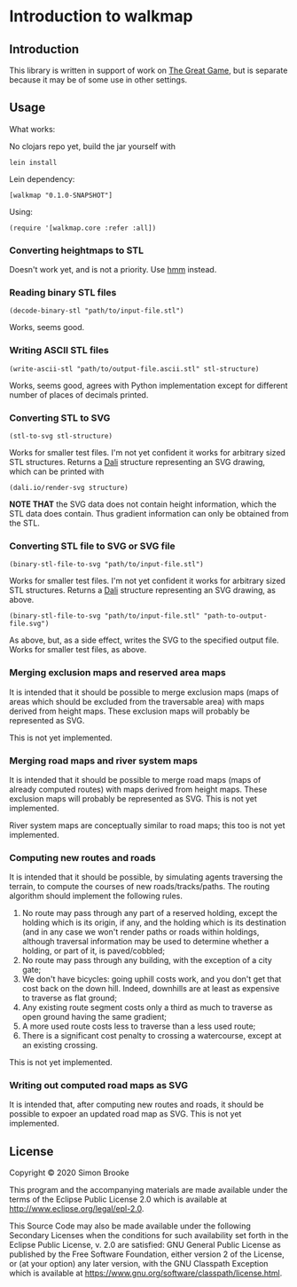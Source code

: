 # Introduction to walkmap

## Introduction

This library is written in support of work on
[The Great Game](https://simon-brooke.github.io/the-great-game/codox/), but is
separate because it may be of some use in other settings.

## Usage

What works:

No clojars repo yet, build the jar yourself with

    lein install

Lein dependency:

    [walkmap "0.1.0-SNAPSHOT"]

Using:

    (require '[walkmap.core :refer :all])

### Converting heightmaps to STL

Doesn't work yet, and is not a priority. Use
[hmm](https://github.com/fogleman/hmm) instead.

### Reading binary STL files

    (decode-binary-stl "path/to/input-file.stl")

Works, seems good.

### Writing ASCII STL files

    (write-ascii-stl "path/to/output-file.ascii.stl" stl-structure)

Works, seems good, agrees with Python implementation except for different
number of places of decimals printed.

### Converting STL to SVG

    (stl-to-svg stl-structure)

Works for smaller test files. I'm not yet confident it works for arbitrary
sized STL structures. Returns a [Dali](https://github.com/stathissideris/dali)
structure representing an SVG drawing, which can be printed with

    (dali.io/render-svg structure)

**NOTE THAT** the SVG data does not contain height information, which the
STL data does contain. Thus gradient information can only be obtained from
the STL.

### Converting STL file to SVG or SVG file

    (binary-stl-file-to-svg "path/to/input-file.stl")

Works for smaller test files. I'm not yet confident it works for arbitrary
sized STL structures. Returns a [Dali](https://github.com/stathissideris/dali)
structure representing an SVG drawing, as above.

    (binary-stl-file-to-svg "path/to/input-file.stl" "path-to-output-file.svg")

As above, but, as a side effect, writes the SVG to the specified output file.
Works for smaller test files, as above.

### Merging exclusion maps and reserved area maps

It is intended that it should be possible to merge exclusion maps (maps of
areas which should be excluded from the traversable area) with maps derived
from height maps. These exclusion maps will probably be represented as SVG.

This is not yet implemented.

### Merging road maps and river system maps

It is intended that it should be possible to merge road maps (maps of already
computed routes) with maps derived from height maps. These exclusion maps will
probably be represented as SVG. This is not yet implemented.

River system maps are conceptually similar to road maps; this too is not yet
implemented.

### Computing new routes and roads

It is intended that it should be possible, by simulating agents traversing the
terrain, to compute the courses of new roads/tracks/paths. The routing
algorithm should implement the following rules.

1. No route may pass through any part of a reserved holding, except the holding which is its origin, if any, and the holding which is its destination (and in any case we won't render paths or roads within holdings, although traversal information may be used to determine whether a holding, or part of it, is paved/cobbled;
2. No route may pass through any building, with the exception of a city gate;
3. We don't have bicycles: going uphill costs work, and you don't get that cost back on the down hill. Indeed, downhills are at least as expensive to traverse as flat ground;
4. Any existing route segment costs only a third as much to traverse as open ground having the same gradient;
5. A more used route costs less to traverse than a less used route;
6. There is a significant cost penalty to crossing a watercourse, except at an existing crossing.

This is not yet implemented.

### Writing out computed road maps as SVG

It is intended that, after computing new routes and roads, it should be
possible to expoer an updated road map as SVG. This is not yet implemented.


## License

Copyright © 2020 Simon Brooke

This program and the accompanying materials are made available under the
terms of the Eclipse Public License 2.0 which is available at
http://www.eclipse.org/legal/epl-2.0.

This Source Code may also be made available under the following Secondary
Licenses when the conditions for such availability set forth in the Eclipse
Public License, v. 2.0 are satisfied: GNU General Public License as published by
the Free Software Foundation, either version 2 of the License, or (at your
option) any later version, with the GNU Classpath Exception which is available
at https://www.gnu.org/software/classpath/license.html.

